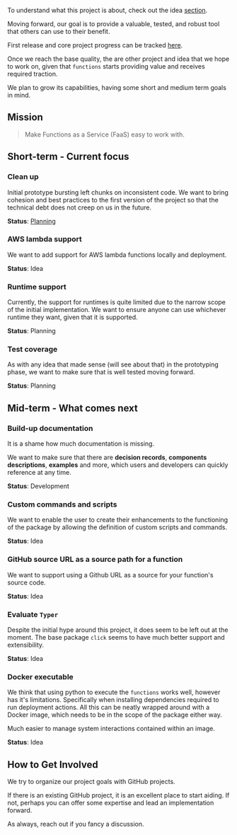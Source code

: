 To understand what this project is about, check out the idea [section](./idea.md).

Moving forward, our goal is to provide a valuable, tested, and robust tool that others can use to their benefit.

First release and core project progress can be tracked [here](https://github.com/users/Katolus/projects/1).

Once we reach the base quality, the are other project and idea that we hope to work on, given that `functions` starts providing value and receives required traction.

We plan to grow its capabilities, having some short and medium term goals in mind.

## Mission

> Make Functions as a Service (FaaS) easy to work with.

## Short-term - Current focus

### Clean up

Initial prototype bursting left chunks on inconsistent code. We want to bring cohesion and best practices to the first version of the project so that the technical debt does not creep on us in the future.

**Status**: [Planning](https://github.com/users/Katolus/projects/9/)

### AWS lambda support

We want to add support for AWS lambda functions locally and deployment.

**Status**: Idea

### Runtime support

Currently, the support for runtimes is quite limited due to the narrow scope of the initial implementation. We want to ensure anyone can use whichever runtime they want, given that it is supported.

**Status**: Planning

### Test coverage

As with any idea that made sense (will see about that) in the prototyping phase, we want to make sure that is well tested moving forward.

**Status**: Planning

## Mid-term - What comes next

### Build-up documentation

It is a shame how much documentation is missing.

We want to make sure that there are **decision records**, **components descriptions**, **examples** and more, which users and developers can quickly reference at any time.

**Status**: Development

### Custom commands and scripts

We want to enable the user to create their enhancements to the functioning of the package by allowing the definition of custom scripts and commands.

**Status**: Idea

### GitHub source URL as a source path for a function

We want to support using a Github URL as a source for your function's source code.

**Status**: Idea

### Evaluate `Typer`

Despite the initial hype around this project, it does seem to be left out at the moment. The base package `click` seems to have much better support and extensibility.

**Status**: Idea

### Docker executable

We think that using python to execute the `functions` works well, however has it's limitations. Specifically when installing dependencies required to run deployment actions. All this can be neatly wrapped around with a Docker image, which needs to be in the scope of the package either way.

Much easier to manage system interactions contained within an image.

**Status**: Idea

## How to Get Involved

We try to organize our project goals with GitHub projects.

If there is an existing GitHub project, it is an excellent place to start aiding. If not, perhaps you can offer some expertise and lead an implementation forward.

As always, reach out if you fancy a discussion.
